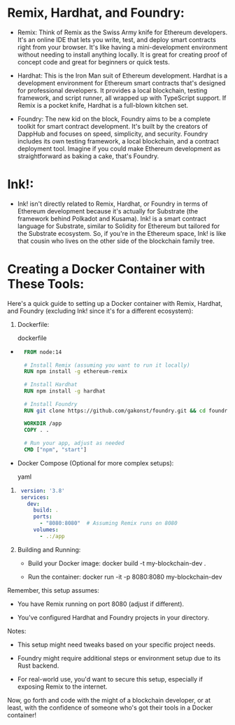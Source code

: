 
# Remix, Hardhat, and Foundry:

- Remix: Think of Remix as the Swiss Army knife for Ethereum developers. It's an online IDE that lets you write, test, and deploy smart contracts right from your browser. It's like having a mini-development environment without needing to install anything locally. It is great for creating proof of concept code and great for beginners or quick tests.

- Hardhat: This is the Iron Man suit of Ethereum development. Hardhat is a development environment for Ethereum smart contracts that's designed for professional developers. It provides a local blockchain, testing framework, and script runner, all wrapped up with TypeScript support. If Remix is a pocket knife, Hardhat is a full-blown kitchen set.

- Foundry: The new kid on the block, Foundry aims to be a complete toolkit for smart contract development. It's built by the creators of DappHub and focuses on speed, simplicity, and security. Foundry includes its own testing framework, a local blockchain, and a contract deployment tool. Imagine if you could make Ethereum development as straightforward as baking a cake, that's Foundry.


# Ink!:

- Ink! isn't directly related to Remix, Hardhat, or Foundry in terms of Ethereum development because it's actually for Substrate (the framework behind Polkadot and Kusama). Ink! is a smart contract language for Substrate, similar to Solidity for Ethereum but tailored for the Substrate ecosystem. So, if you're in the Ethereum space, Ink! is like that cousin who lives on the other side of the blockchain family tree.


# Creating a Docker Container with These Tools:

  

Here's a quick guide to setting up a Docker container with Remix, Hardhat, and Foundry (excluding Ink! since it's for a different ecosystem):

  

1. Dockerfile:
    
    dockerfile
    

- ```dockerfile
    FROM node:14
    
    # Install Remix (assuming you want to run it locally)
    RUN npm install -g ethereum-remix
    
    # Install Hardhat
    RUN npm install -g hardhat
    
    # Install Foundry
    RUN git clone https://github.com/gakonst/foundry.git && cd foundry && cargo install --path .
    
    WORKDIR /app
    COPY . .
    
    # Run your app, adjust as needed
    CMD ["npm", "start"]
    ```
    
- Docker Compose (Optional for more complex setups):
    
    yaml
    

1. ```yaml
    version: '3.8'
    services:
      dev:
        build: .
        ports:
          - "8080:8080"  # Assuming Remix runs on 8080
        volumes:
          - .:/app
    ```
    
2. Building and Running:
    
    - Build your Docker image: docker build -t my-blockchain-dev .
        
    - Run the container: docker run -it -p 8080:8080 my-blockchain-dev
        

  

Remember, this setup assumes:

- You have Remix running on port 8080 (adjust if different).
    
- You've configured Hardhat and Foundry projects in your directory.
    

  

Notes:

- This setup might need tweaks based on your specific project needs.
    
- Foundry might require additional steps or environment setup due to its Rust backend.
    
- For real-world use, you'd want to secure this setup, especially if exposing Remix to the internet.
    

  

Now, go forth and code with the might of a blockchain developer, or at least, with the confidence of someone who's got their tools in a Docker container!